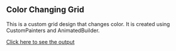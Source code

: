 ## Color Changing Grid

This is a custom grid design that changes color. It is created using CustomPainters and AnimatedBuilder.

[Click here to see the output](https://www.instagram.com/reel/C4UciA6LgEG/?utm_source=ig_web_copy_link&igsh=MzRlODBiNWFlZA==)
